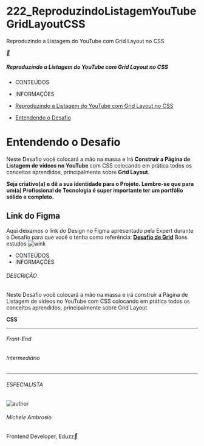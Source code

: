 # 222_ReproduzindoListagemYouTubeGridLayoutCSS
Reproduzindo a Listagem do YouTube com Grid Layout no CSS



[**](https://web.dio.me/track/formacao-css-web-developer)

##### Reproduzindo a Listagem do YouTube com Grid Layout no CSS

- CONTEÚDOS
- INFORMAÇÕES

- [Reproduzindo a Listagem do YouTube com Grid Layout no CSS](https://web.dio.me/lab/reproduzindo-a-listagem-do-youtube-com-grid-layout-no-css-grid-figma/learning/f4d586be-80c8-4aa1-9fb9-b1cce284bdd6)
- [Entendendo o Desafio](https://web.dio.me/lab/reproduzindo-a-listagem-do-youtube-com-grid-layout-no-css-grid-figma/learning/70a8e08d-a407-43f6-a41e-22d21e17f345)



# Entendendo o Desafio

Neste Desafio você colocará a mão na massa e irá **Construir a Página de Listagem de vídeos no YouTube** com CSS colocando em prática todos os conceitos aprendidos, principalmente sobre **Grid Layout**.

**Seja criativo(a) e dê a sua identidade para o Projeto. Lembre-se que para um(a) Profissional de Tecnologia é super importante ter um portfólio sólido e completo.**

## **Link do Figma**

Aqui deixamos o link do Design no Figma apresentado pela Expert durante o Desafio para que você o tenha como referência:
**[Desafio de Grid](https://www.figma.com/file/KknwioExyqKD3D2eSVFrcW/Desafio-Grid---DIO?node-id=0%3A1)**
Bons estudos ![wink](https://app.digitalinnovation.one/static/ckeditor/ckeditor/plugins/smiley/images/wink_smile.png)

- CONTEÚDOS
- INFORMAÇÕES

###### DESCRIÇÃO

Neste Desafio você colocará a mão na massa e irá construir a Página de Listagem de vídeos no YouTube com CSS colocando em prática todos os conceitos aprendidos, principalmente sobre Grid Layout.

**CSS**

------

###### Front-End

###### Intermediário

------

###### ESPECIALISTA

![author](https://hermes.digitalinnovation.one/users/author/photos/527e9db7-5cae-410e-972e-a1c5e3b92f4e.jpg)

###### Michele Ambrosio

Frontend Developer, Eduzz[**](https://www.linkedin.com/in/michele-ambrosio-a4899661/)

